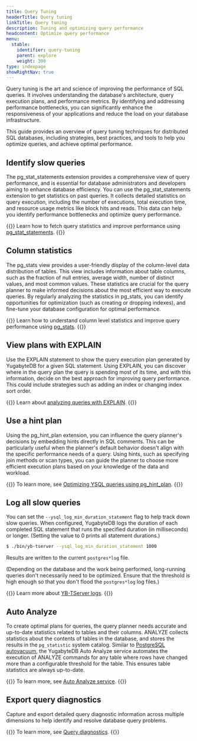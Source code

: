 ```yaml
---
title: Query Tuning
headerTitle: Query tuning
linkTitle: Query tuning
description: Tuning and optimizing query performance
headcontent: Optimize query performance
menu:
  stable:
    identifier: query-tuning
    parent: explore
    weight: 300
type: indexpage
showRightNav: true
---
```


Query tuning is the art and science of improving the performance of SQL queries. It involves understanding the database's architecture, query execution plans, and performance metrics. By identifying and addressing performance bottlenecks, you can significantly enhance the responsiveness of your applications and reduce the load on your database infrastructure.

This guide provides an overview of query tuning techniques for distributed SQL databases, including strategies, best practices, and tools to help you optimize queries, and achieve optimal performance.

## Identify slow queries

The pg_stat_statements extension provides a comprehensive view of query performance, and is essential for database administrators and developers aiming to enhance database efficiency. You can use the pg_stat_statements extension to get statistics on past queries. It collects detailed statistics on query execution, including the number of executions, total execution time, and resource usage metrics like block hits and reads. This data can help you identify performance bottlenecks and optimize query performance.

{{<lead link="./pg-stat-statements/">}}
Learn how to fetch query statistics and improve performance using [pg_stat_statements](./pg-stat-statements/).
{{</lead>}}

## Column statistics

The pg_stats view provides a user-friendly display of the column-level data distribution of tables. This view includes information about table columns, such as the fraction of null entries, average width, number of distinct values, and most common values. These statistics are crucial for the query planner to make informed decisions about the most efficient way to execute queries. By regularly analyzing the statistics in pg_stats, you can identify opportunities for optimization (such as creating or dropping indexes), and fine-tune your database configuration for optimal performance.

{{<lead link="./pg-stats/">}}
Learn how to understand column level statistics and improve query performance using [pg_stats](./pg-stats/).
{{</lead>}}

## View plans with EXPLAIN

Use the EXPLAIN statement to show the query execution plan generated by YugabyteDB for a given SQL statement. Using EXPLAIN, you can discover where in the query plan the query is spending most of its time, and with this information, decide on the best approach for improving query performance. This could include strategies such as adding an index or changing index sort order.

{{<lead link="./explain-analyze/">}}
Learn about [analyzing queries with EXPLAIN](./explain-analyze/).
{{</lead>}}

## Use a hint plan

Using the pg_hint_plan extension, you can influence the query planner's decisions by embedding hints directly in SQL comments. This can be particularly useful when the planner's default behavior doesn't align with the specific performance needs of a query. Using hints, such as specifying join methods or scan types, you can guide the planner to choose more efficient execution plans based on your knowledge of the data and workload.

{{<lead link="./pg-hint-plan/">}}
To learn more, see [Optimizing YSQL queries using pg_hint_plan](./pg-hint-plan/).
{{</lead>}}

## Log all slow queries

You can set the `--ysql_log_min_duration_statement` flag to help track down slow queries. When configured, YugabyteDB logs the duration of each completed SQL statement that runs the specified duration (in milliseconds) or longer. (Setting the value to 0 prints all statement durations.)

```sh
$ ./bin/yb-tserver --ysql_log_min_duration_statement 1000
```

Results are written to the current `postgres*log` file.

(Depending on the database and the work being performed, long-running queries don't necessarily need to be optimized. Ensure that the threshold is high enough so that you don't flood the `postgres*log` log files.)

{{<lead link="/preview/troubleshoot/nodes/check-logs/#yb-tserver-logs">}}
Learn more about [YB-TServer logs](/preview/explore/observability/logging/).
{{</lead>}}

## Auto Analyze

To create optimal plans for queries, the query planner needs accurate and up-to-date statistics related to tables and their columns. ANALYZE collects statistics about the contents of tables in the database, and stores the results in the `pg_statistic` system catalog. Similar to [PostgreSQL autovacuum](https://www.postgresql.org/docs/current/routine-vacuuming.html#AUTOVACUUM), the YugabyteDB Auto Analyze service automates the execution of ANALYZE commands for any table where rows have changed more than a configurable threshold for the table. This ensures table statistics are always up-to-date.

{{<lead link="../../additional-features/auto-analyze/">}}
To learn more, see [Auto Analyze service](../../additional-features/auto-analyze/).
{{</lead>}}

## Export query diagnostics

Capture and export detailed query diagnostic information across multiple dimensions to help identify and resolve database query problems.

{{<lead link="./query-diagnostics/">}}
To learn more, see [Query diagnostics](./query-diagnostics/).
{{</lead>}}
